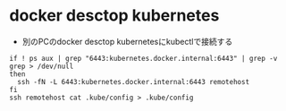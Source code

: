 # docker desctop kubernetes

- 別のPCのdocker desctop kubernetesにkubectlで接続する

```
if ! ps aux | grep "6443:kubernetes.docker.internal:6443" | grep -v grep > /dev/null
then
  ssh -fN -L 6443:kubernetes.docker.internal:6443 remotehost
fi
ssh remotehost cat .kube/config > .kube/config
```
